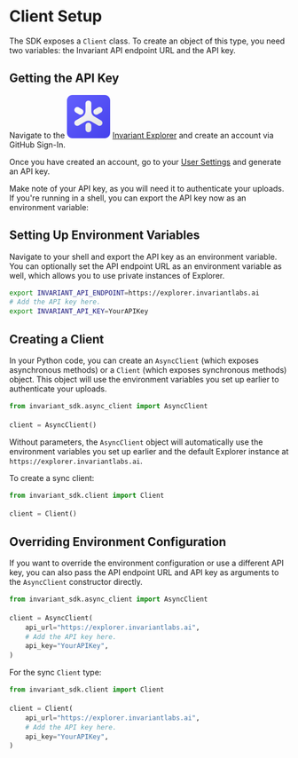 # Client Setup

The SDK exposes a `Client` class. To create an object of this type, you need two variables: the Invariant API endpoint URL and the API key.

## Getting the API Key
Navigate to the <img class='inline-invariant' src="../../assets/logo.svg"/> [Invariant Explorer](https://explorer.invariantlabs.ai) and create an account via GitHub Sign-In.

Once you have created an account, go to your [User Settings](https://explorer.invariantlabs.ai/settings) and generate an API key.

Make note of your API key, as you will need it to authenticate your uploads. If you're running in a shell, you can export the API key now as an environment variable:

## Setting Up Environment Variables

Navigate to your shell and export the API key as an environment variable. You can optionally set the API endpoint URL as an environment variable as well, which allows you to use private instances of Explorer.

```bash
export INVARIANT_API_ENDPOINT=https://explorer.invariantlabs.ai
# Add the API key here.
export INVARIANT_API_KEY=YourAPIKey
```

## Creating a Client

In your Python code, you can create an `AsyncClient` (which exposes asynchronous methods) or a `Client` (which exposes synchronous methods) object. This object will use the environment variables you set up earlier to authenticate your uploads.

```python
from invariant_sdk.async_client import AsyncClient

client = AsyncClient()
```

Without parameters, the `AsyncClient` object will automatically use the environment variables you set up earlier and the default Explorer instance at `https://explorer.invariantlabs.ai`.

To create a sync client:

```python
from invariant_sdk.client import Client

client = Client()
```


## Overriding Environment Configuration

If you want to override the environment configuration or use a different API key, you can also pass the API endpoint URL and API key as arguments to the `AsyncClient` constructor directly.

```python
from invariant_sdk.async_client import AsyncClient

client = AsyncClient(
    api_url="https://explorer.invariantlabs.ai",
    # Add the API key here.
    api_key="YourAPIKey",
)
```

For the sync `Client` type:

```python
from invariant_sdk.client import Client

client = Client(
    api_url="https://explorer.invariantlabs.ai",
    # Add the API key here.
    api_key="YourAPIKey",
)
```
